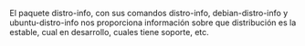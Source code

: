 El paquete distro-info, con sus comandos distro-info, debian-distro-info y ubuntu-distro-info nos proporciona información sobre que distribución es la estable, cual en desarrollo, cuales tiene soporte, etc.
